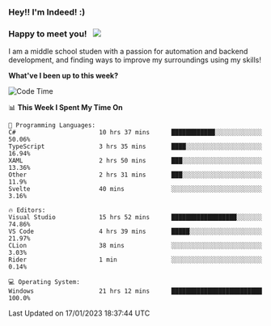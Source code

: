 ### Hey!! I'm Indeed! :) 

### Happy to meet you! &nbsp; ![](https://visitor-badge.glitch.me/badge?page_id=Indeedornot.Indeedornot)

I am a middle school studen with a passion for automation and backend development, and finding ways to improve my surroundings using my skills!

**What've I been up to this week?** 

<!--START_SECTION:waka-->
![Code Time](http://img.shields.io/badge/Code%20Time-856%20hrs%2058%20mins-blue)

📊 **This Week I Spent My Time On** 

```text
💬 Programming Languages: 
C#                       10 hrs 37 mins      ████████████░░░░░░░░░░░░░   50.06% 
TypeScript               3 hrs 35 mins       ████░░░░░░░░░░░░░░░░░░░░░   16.94% 
XAML                     2 hrs 50 mins       ███░░░░░░░░░░░░░░░░░░░░░░   13.36% 
Other                    2 hrs 31 mins       ███░░░░░░░░░░░░░░░░░░░░░░   11.9% 
Svelte                   40 mins             ░░░░░░░░░░░░░░░░░░░░░░░░░   3.16%

🔥 Editors: 
Visual Studio            15 hrs 52 mins      ██████████████████░░░░░░░   74.86% 
VS Code                  4 hrs 39 mins       █████░░░░░░░░░░░░░░░░░░░░   21.97% 
CLion                    38 mins             ░░░░░░░░░░░░░░░░░░░░░░░░░   3.03% 
Rider                    1 min               ░░░░░░░░░░░░░░░░░░░░░░░░░   0.14%

💻 Operating System: 
Windows                  21 hrs 12 mins      █████████████████████████   100.0%

```


 Last Updated on 17/01/2023 18:37:44 UTC
<!--END_SECTION:waka-->
